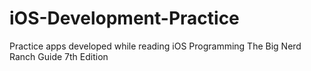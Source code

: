 # iOS-Development-Practice
Practice apps developed while reading iOS Programming The Big Nerd Ranch Guide 7th Edition
